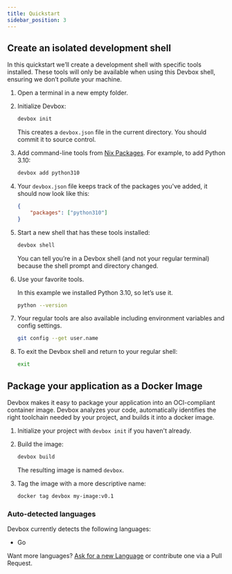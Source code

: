 ```yaml
---
title: Quickstart
sidebar_position: 3
---
```


## Create an isolated development shell

In this quickstart we’ll create a development shell with specific tools installed. These tools will only be available when using this Devbox shell, ensuring we don’t pollute your machine.

1. Open a terminal in a new empty folder.

2. Initialize Devbox:

    ```bash
    devbox init
    ```

    This creates a `devbox.json` file in the current directory. You should commit it to source control.

3. Add command-line tools from [Nix Packages](https://search.nixos.org/packages). For example, to add Python 3.10:

    ```bash
    devbox add python310
    ```

4. Your `devbox.json` file keeps track of the packages you've added, it should now look like this:

    ```json
    {
        "packages": ["python310"]
    }
    ```

5. Start a new shell that has these tools installed:

    ```bash
    devbox shell
    ```

    You can tell you’re in a Devbox shell (and not your regular terminal) because the shell prompt and directory changed.

6. Use your favorite tools.

    In this example we installed Python 3.10, so let’s use it.

    ```bash
    python --version
    ```

7. Your regular tools are also available including environment variables and config settings.

    ```bash
    git config --get user.name
    ```

8. To exit the Devbox shell and return to your regular shell:

    ```bash
    exit
    ```

## Package your application as a Docker Image

Devbox makes it easy to package your application into an OCI-compliant container image. Devbox analyzes your code, automatically identifies the right toolchain needed by your project, and builds it into a docker image.

1. Initialize your project with `devbox init` if you haven't already.

2. Build the image:

    ```bash
    devbox build
    ```

    The resulting image is named `devbox`.

3. Tag the image with a more descriptive name:

    ```bash
    docker tag devbox my-image:v0.1
    ```

### Auto-detected languages

Devbox currently detects the following languages:

-   Go

Want more languages? [Ask for a new Language](https://github.com/jetpack-io/devbox/issues) or contribute one via a Pull Request.
